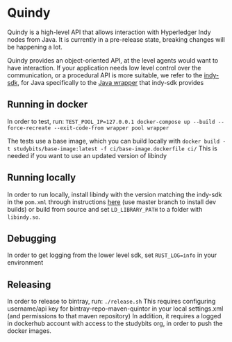 # Quindy

Quindy is a high-level API that allows interaction with Hyperledger Indy nodes from Java. It is currently in a pre-release
state, breaking changes will be happening a lot.

Quindy provides an object-oriented API, at the level agents would want to have interaction. If your application
needs low level control over the communication, or a procedural API is more suitable, we refer to the
[indy-sdk](https://github.com/hyperledger/indy-sdk), for Java specifically to the 
[Java wrapper](https://github.com/hyperledger/indy-sdk/tree/master/wrappers/java) that indy-sdk provides


## Running in docker

In order to test, run: `TEST_POOL_IP=127.0.0.1 docker-compose up --build --force-recreate --exit-code-from wrapper pool wrapper`

The tests use a base image, which you can build locally with `docker build -t studybits/base-image:latest -f ci/base-image.dockerfile ci/`
This is needed if you want to use an updated version of libindy

## Running locally
In order to run locally, install libindy with the version matching the indy-sdk in the `pom.xml` 
through instructions [here](https://github.com/hyperledger/indy-sdk) (use master branch to install dev builds)
or build from source and set `LD_LIBRARY_PATH` to a folder with `libindy.so`.

## Debugging
In order to get logging from the lower level sdk, set `RUST_LOG=info` in your environment

## Releasing
In order to release to bintray, run: `./release.sh`
This requires configuring username/api key for bintray-repo-maven-quintor in your local settings.xml (and permissions to that maven repository)
In addition, it requires a logged in dockerhub account with access to the studybits org, in order to push the docker images.

